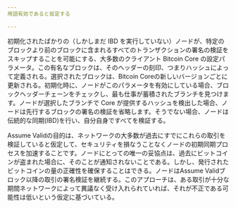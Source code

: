```yaml
---
用語有効であると仮定する

---
```

初期化されたばかりの（しかしまだ IBD を実行していない）ノードが、特定のブロックより前のブロックに含まれるすべてのトランザクションの署名の検証をスキップすることを可能にする、大多数のクライアント Bitcoin Core の設定パラメータ。この有名なブロックは、そのヘッダーの刻印、つまりハッシュによって定義される。選択されたブロックは、Bitcoin Coreの新しいバージョンごとに更新される。初期化時に、ノードがこのパラメータを有効にしている場合、ブロックヘッダーチェーンをチェックし、最も仕事が蓄積されたブランチを見つけます。ノードが選択したブランチで Core が提供するハッシュを検出した場合、ノードは先行するブロックの署名の検証を省略します。そうでない場合、ノードは伝統的な同期(IBD)を行い、自分自身ですべてを検証する。

Assume Validの目的は、ネットワークの大多数が過去にすでにこれらの取引を検証していると仮定して、セキュリティを損なうことなくノードの初期同期プロセスを加速することです。ノードにとっての唯一の妥協点は、過去にビットコインが盗まれた場合に、そのことが通知されないことである。しかし、発行されたビットコインの量の正確性を確保することはできる。ノードはAssume Validブロック以降の取引の署名検証を継続する。このアプローチは、ある取引が十分な期間ネットワークによって異議なく受け入れられていれば、それが不正である可能性は低いという仮定に基づいている。